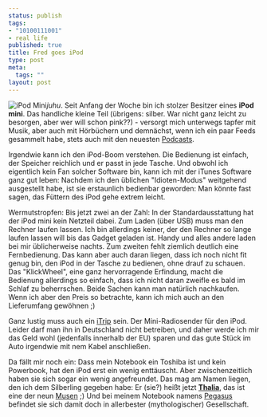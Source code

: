 ```yaml
--- 
status: publish
tags: 
- "10100111001"
- real life
published: true
title: Fred goes iPod
type: post
meta: 
  tags: ""
layout: post
---
```

<img src='http://fredericiana.de/uploads/050331ipodmini.jpg' alt='iPod Mini' class="alignright border" />*juhu*. Seit Anfang der Woche bin ich stolzer Besitzer eines <strong>iPod mini</strong>. Das handliche kleine Teil (übrigens: silber. War nicht ganz leicht zu besorgen, aber wer will schon pink??) - versorgt mich unterwegs tapfer mit Musik, aber auch mit Hörbüchern und demnächst, wenn ich ein paar Feeds gesammelt habe, stets auch mit den neuesten <a href="http://www.podcast.de/">Podcasts</a>.
<!--more-->

Irgendwie kann ich den iPod-Boom verstehen. Die Bedienung ist einfach, der Speicher reichlich und er passt in jede Tasche. Und obwohl ich eigentlich kein Fan solcher Software bin, kann ich mit der iTunes Software ganz gut leben: Nachdem ich den üblichen "Idioten-Modus" weitgehend ausgestellt habe, ist sie erstaunlich bedienbar geworden: Man könnte fast sagen, das Füttern des iPod gehe extrem leicht.

Wermutstropfen: Bis jetzt zwei an der Zahl: In der Standardausstattung hat der iPod mini kein Netzteil dabei. Zum Laden (über USB) muss man den Rechner laufen lassen. Ich bin allerdings keiner, der den Rechner so lange laufen lassen will bis das Gadget geladen ist. Handy und alles andere laden bei mir üblicherweise nachts.
Zum zweiten fehlt ziemlich deutlich eine Fernbedienung. Das kann aber auch daran liegen, dass ich noch nicht fit genug bin, den iPod in der Tasche zu bedienen, ohne drauf zu schauen. Das "KlickWheel", eine ganz hervorragende Erfindung, macht die Bedienung allerdings so einfach, dass ich nicht daran zweifle es bald im Schlaf zu beherrschen.
Beide Sachen kann man natürlich nachkaufen. Wenn ich aber den Preis so betrachte, kann ich mich auch an den Lieferumfang gewöhnen ;)

Ganz lustig muss auch ein <a href="http://digitalsushi.kaywa.ch/gadget/der_ipod_als_piratensender.html">iTrip</a> sein. Der Mini-Radiosender für den iPod. Leider darf man ihn in Deutschland nicht betreiben, und daher werde ich mir das Geld wohl (jedenfalls innerhalb der EU) sparen und das gute Stück im Auto irgendwie mit nem Kabel anschließen.

Da fällt mir noch ein: Dass mein Notebook ein Toshiba ist und kein Powerbook, hat den iPod erst ein wenig enttäuscht. Aber zwischenzeitlich haben sie sich sogar ein wenig angefreundet. Das mag am Namen liegen, den ich dem Silberling gegeben habe: Er (sie?) heißt jetzt <strong><a href="http://de.wikipedia.org/wiki/Thalia">Thalia</a></strong>, das ist eine der neun <a href="http://de.wikipedia.org/wiki/Muse_%28Mythologie%29">Musen</a> ;) Und bei meinem Notebook namens <a href="http://de.wikipedia.org/wiki/Pegasus_%28Mythologie%29">Pegasus</a> befindet sie sich damit doch in allerbester (mythologischer) Gesellschaft.
